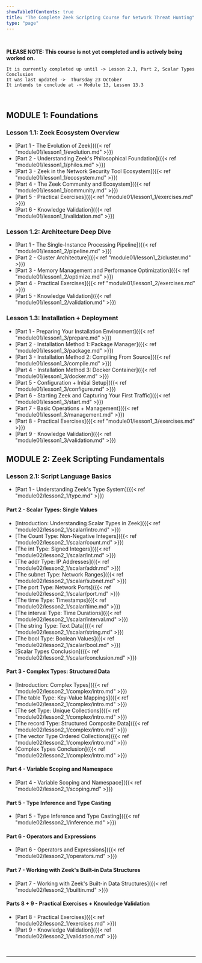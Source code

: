 ```yaml
---
showTableOfContents: true
title: "The Complete Zeek Scripting Course for Network Threat Hunting"
type: "page"
---
```

<br>

**PLEASE NOTE: This course is not yet completed and is actively being worked on.**

```
It is currently completed up until -> Lesson 2.1, Part 2, Scalar Types Conclusion
It was last updated ->  Thursday 23 October
It intends to conclude at -> Module 13, Lesson 13.3
```
<br>

## MODULE 1: Foundations
### Lesson 1.1: Zeek Ecosystem Overview
- [Part 1 - The Evolution of Zeek]({{< ref "module01/lesson1_1/evolution.md" >}})
- [Part 2 - Understanding Zeek's Philosophical Foundation]({{< ref "module01/lesson1_1/philos.md" >}})
- [Part 3 - Zeek in the Network Security Tool Ecosystem]({{< ref "module01/lesson1_1/ecosystem.md" >}})
- [Part 4 - The Zeek Community and Ecosystem]({{< ref "module01/lesson1_1/community.md" >}})
- [Part 5 - Practical Exercises]({{< ref "module01/lesson1_1/exercises.md" >}})
- [Part 6 - Knowledge Validation]({{< ref "module01/lesson1_1/validation.md" >}})


### Lesson 1.2: Architecture Deep Dive
- [Part 1 - The Single-Instance Processing Pipeline]({{< ref "module01/lesson1_2/pipeline.md" >}})
- [Part 2 - Cluster Architecture]({{< ref "module01/lesson1_2/cluster.md" >}})
- [Part 3 - Memory Management and Performance Optimization]({{< ref "module01/lesson1_2/optimize.md" >}})
- [Part 4 - Practical Exercises]({{< ref "module01/lesson1_2/exercises.md" >}})
- [Part 5 - Knowledge Validation]({{< ref "module01/lesson1_2/validation.md" >}})

### Lesson 1.3: Installation + Deployment
- [Part 1 - Preparing Your Installation Environment]({{< ref "module01/lesson1_3/prepare.md" >}})
- [Part 2 - Installation Method 1: Package Manager]({{< ref "module01/lesson1_3/package.md" >}})
- [Part 3 - Installation Method 2: Compiling From Source]({{< ref "module01/lesson1_3/compile.md" >}})
- [Part 4 - Installation Method 3: Docker Container]({{< ref "module01/lesson1_3/docker.md" >}})
- [Part 5 - Configuration + Initial Setup]({{< ref "module01/lesson1_3/configure.md" >}})
- [Part 6 - Starting Zeek and Capturing Your First Traffic]({{< ref "module01/lesson1_3/start.md" >}})
- [Part 7 - Basic Operations + Management]({{< ref "module01/lesson1_3/management.md" >}})
- [Part 8 - Practical Exercises]({{< ref "module01/lesson1_3/exercises.md" >}})
- [Part 9 - Knowledge Validation]({{< ref "module01/lesson1_3/validation.md" >}})


## MODULE 2: Zeek Scripting Fundamentals
### Lesson 2.1: Script Language Basics
- [Part 1 - Understanding Zeek's Type System]({{< ref "module02/lesson2_1/type.md" >}})

#### Part 2 - Scalar Types: Single Values
- [Introduction: Understanding Scalar Types in Zeek]({{< ref "module02/lesson2_1/scalar/intro.md" >}})
- [The Count Type: Non-Negative Integers]({{< ref "module02/lesson2_1/scalar/count.md" >}})
- [The int Type: Signed Integers]({{< ref "module02/lesson2_1/scalar/int.md" >}})
- [The addr Type: IP Addresses]({{< ref "module02/lesson2_1/scalar/addr.md" >}})
- [The subnet Type: Network Ranges]({{< ref "module02/lesson2_1/scalar/subnet.md" >}})
- [The port Type: Network Ports]({{< ref "module02/lesson2_1/scalar/port.md" >}})
- [The time Type: Timestamps]({{< ref "module02/lesson2_1/scalar/time.md" >}})
- [The interval Type: Time Durations]({{< ref "module02/lesson2_1/scalar/interval.md" >}})
- [The string Type: Text Data]({{< ref "module02/lesson2_1/scalar/string.md" >}})
- [The bool Type: Boolean Values]({{< ref "module02/lesson2_1/scalar/bool.md" >}})
- [Scalar Types Conclusion]({{< ref "module02/lesson2_1/scalar/conclusion.md" >}})



#### Part 3 - Complex Types: Structured Data
- [Introduction: Complex Types]({{< ref "module02/lesson2_1/complex/intro.md" >}})
- [The table Type: Key-Value Mappings]({{< ref "module02/lesson2_1/complex/intro.md" >}})
- [The set Type: Unique Collections]({{< ref "module02/lesson2_1/complex/intro.md" >}})
- [The record Type: Structured Composite Data]({{< ref "module02/lesson2_1/complex/intro.md" >}})
- [The vector Type Ordered Collections]({{< ref "module02/lesson2_1/complex/intro.md" >}})
- [Complex Types Conclusion]({{< ref "module02/lesson2_1/complex/intro.md" >}})











#### Part 4 - Variable Scoping and Namespace
- [Part 4 - Variable Scoping and Namespace]({{< ref "module02/lesson2_1/scoping.md" >}})

#### Part 5 - Type Inference and Type Casting
- [Part 5 - Type Inference and Type Casting]({{< ref "module02/lesson2_1/inference.md" >}})

#### Part 6 - Operators and Expressions
- [Part 6 - Operators and Expressions]({{< ref "module02/lesson2_1/operators.md" >}})

#### Part 7 - Working with Zeek's Built-in Data Structures
- [Part 7 - Working with Zeek's Built-in Data Structures]({{< ref "module02/lesson2_1/builtin.md" >}})





#### Parts 8 + 9 - Practical Exercises + Knowledge Validation
- [Part 8 - Practical Exercises]({{< ref "module02/lesson2_1/exercises.md" >}})
- [Part 9 - Knowledge Validation]({{< ref "module02/lesson2_1/validation.md" >}})






<br>



___